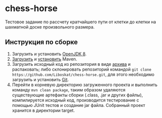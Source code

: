 # chess-horse
Тестовое задание по рассчету кратчайшего пути от клетки до клетки на шахматной доске произвольного размера.

## Инструкция по сборке
1. Загрузить и установить [OpenJDK 8](https://openjdk.java.net/install/).
2. [Загрузить](https://maven.apache.org/download.cgi) и [установить](https://maven.apache.org/install.html) Maven.
3. Загрузить исходный код из репозитория в виде [архива](https://github.com/Liboskat/chess-horse/archive/master.zip) и распаковать; либо склонировать репозиторий командой `git clone https://github.com/Liboskat/chess-horse.git`, для этого необходимо загрузить и установить [Git](https://git-scm.com/downloads).
4. Перейти в корневую директорию загруженного проекта и выполнить команду `mvn clean package`, таким образом удаляются существующие артефакты сборки (.class, .jar и других файлы), компилируется исходный код, производится тестирование с помощью JUnit тестов и создание jar файла.
Собранный проект хранится в директории target.
